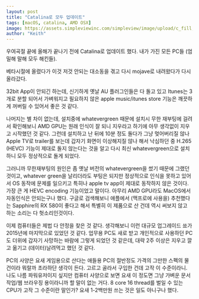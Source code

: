 ```yaml
---
layout: post
title: "Catalina로 모두 업데이트"
tags: [macOS, catalina, AMD OSX]
image: https://assets.simpleviewinc.com/simpleview/image/upload/c_fill,h_684,q_50,w_1903/v1/clients/catalinaislandccvb/West_End_Aerial_1024x708_1833b187-ebe4-453c-8a2d-eafc8453652a.jpg
author: "Keith"
---
```


우여곡절 끝에 올해가 끝나기 전에 Catalina로 업데이트 했다. 내가 가진 모든 PC들 (엄밀해 말해 모두 해킨들).

베타시절에 올렸다가 이것 저것 안되는 대소동을 겪고 다시 mojave로 내려왔다가 다시 올라갔다.

32bit App이 안되긴 하는데, 신기하게 옛날 AU 플러그인들은 다 돌고 있고 Itunes는 3개로 분할 되어서 가벼워지고 필요하지 않은 apple music/itunes store 기능은 깨끗하게 꺼버릴 수 있어서 좋은 것 같다.

나머지는 별 차이 없는데, 설치중에 whatevergreen 때문에 설치시 무한 재부팅에 걸려서 확인해보니 AMD GPU는 원래 인식이 잘 되니 지우라고 하기에 아무 생각없이 지우고 시작했던 것 같다. 그런데 설치하고 난 뒤에 10분 정도 돌다가 그냥 멎어버리질 않나 Apple TV로 trailer를 보는데 갑자기 화면이 이상해지질 않나 해서 낙심하던 중 H.265 (HEVC) 기능이 제대로 돌지 않는다는 것을 알고 다시 최신 whatevergreen으로 설치하니 모두 정상적으로 돌게 되었다.

그러니까 무한재부팅의 원인은 좀 옛날 버전의 whatevergreen을 썼기 때문에 그랬던 것이고, whatever green을 날리더라도 부팅은 되지만 정상적으로 인식을 못하고 있어서 OS 동작에 문제를 일으키고 특히나 apple tv app이 제대로 동작하지 않은 것이다. 가장 큰 게 HEVC encoding 기능이었고 말이다. 아무리 AMD GPU라도 MacOS에서 자동인식은 안되는구나 했다. 구글로 검색해보니 애플에서 (맥프로에 사용을) 추천했다는 Sapphire의 RX 580이 좋다고 해서 특별히 이 제품으로 산 건데 역시 써보지 않고 하는 소리는 다 헛소리인것이다. 

이제 컴퓨터들은 제법 다 안정을 찾은 것 같다. 생각해보니 이런 대규모 업그레이드 쑈가 2015년에 마지막으로 있었던 것 같다. 업무용 PC도 새로 받고 개인적으로 사용하던 PC도 더위에 갑자기 사망하는 바람에 그렇게 되었던 것 같은데, 대략 2주 이상은 지우고 깔고 옮기고 (데이터)날려먹고 했던 것 같다. 

PC의 사양은 요새 게임용으로 산다는 애들용 PC의 절반정도 가격의 그만한 스펙의 물건이라 뭐랄까 초라하단 생각이 든다. 고르고 골라서 구입한 건데 고작 이 수준이라니. 나도 나름 파워유저이지 싶지만 컴퓨터 사양으로 보면 요새 이 정도면 그냥 가벼운 문서작업/웹 브라우징 용이라니까 할 말이 없는 거다. 8 core 16 thread를 벌일 수 있는 CPU가 고작 그 수준이란 말인가? 요새 1-2백만원 쓰는 것은 일도 아니구나 했다. 

